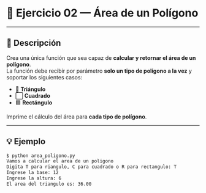 # 🧮 Ejercicio 02 — Área de un Polígono

---

## 📌 Descripción

Crea una única función que sea capaz de **calcular y retornar el área de un polígono**.  
La función debe recibir por parámetro **solo un tipo de polígono a la vez** y soportar los siguientes casos:

- 🔺 **Triángulo**  
- ⬜ **Cuadrado**  
- 🟦 **Rectángulo**

Imprime el cálculo del área para **cada tipo de polígono**.

---

## 💡 Ejemplo

```bash
$ python area_poligono.py
Vamos a calcular el area de un poligono
Digita T para riangulo, C para cuadrado o R para rectangulo: T
Ingrese la base: 12
Ingrese la altura: 6
El area del triangulo es: 36.00
